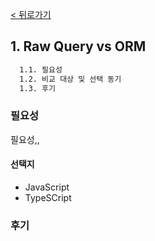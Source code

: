 [< 뒤로가기](./README.md)

## 1. Raw Query vs ORM

```cmd
  1.1. 필요성
  1.2. 비교 대상 및 선택 동기
  1.3. 후기
```

### 필요성

필요성,,

#### 선택지

- JavaScript
- TypeSCript

### 후기